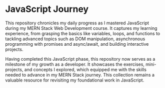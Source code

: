 # JavaScript Journey

This repository chronicles my daily progress as I mastered JavaScript during my MERN Stack Web Development course. It captures my learning experience, from grasping the basics like variables, loops, and functions to tackling advanced topics such as DOM manipulation, asynchronous programming with promises and async/await, and building interactive projects.

Having completed this JavaScript phase, this repository now serves as a milestone of my growth as a developer. It showcases the exercises, mini-projects, and concepts I explored, which equipped me with the skills needed to advance in my MERN Stack journey. This collection remains a valuable resource for revisiting my foundational work in JavaScript.

